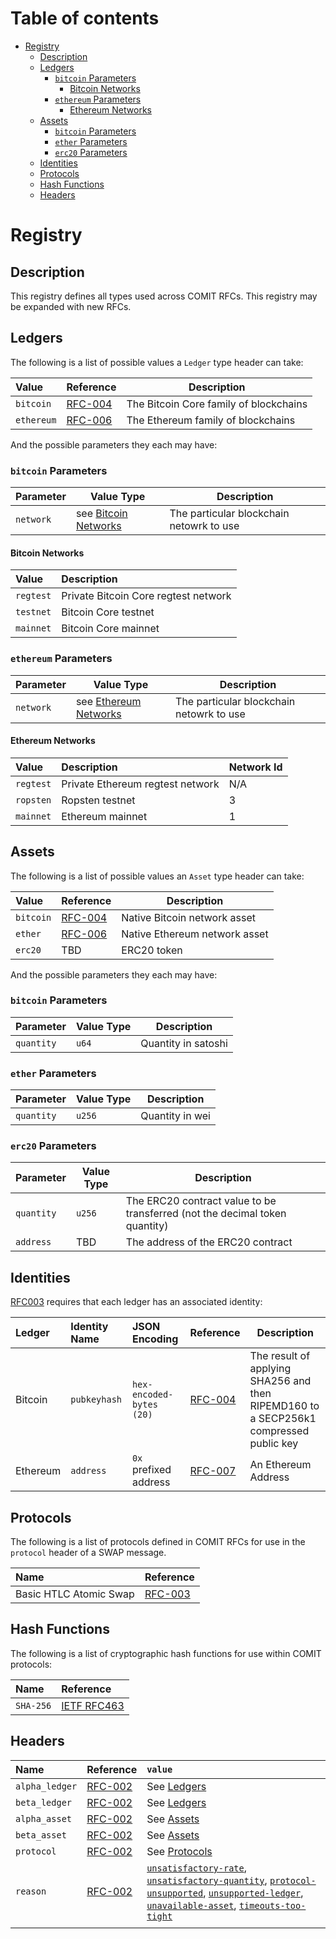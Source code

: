 # Table of contents

<!-- markdown-toc start -->
- [Registry](#registry)
    - [Description](#description)
    - [Ledgers](#ledgers)
        - [`bitcoin` Parameters](#bitcoin-parameters)
            - [Bitcoin Networks](#bitcoin-networks)
        - [`ethereum` Parameters](#ethereum-parameters)
            - [Ethereum Networks](#ethereum-networks)
    - [Assets](#assets)
        - [`bitcoin` Parameters](#bitcoin-parameters-1)
        - [`ether` Parameters](#ether-parameters)
        - [`erc20` Parameters](#erc20-parameters)
    - [Identities](#identities)
    - [Protocols](#protocols)
    - [Hash Functions](#hash-functions)
    - [Headers](#headers)
<!-- markdown-toc end -->

# Registry

## Description

This registry defines all types used across COMIT RFCs.
This registry may be expanded with new RFCs.

## Ledgers

The following is a list of possible values a `Ledger` type header can take:

| Value      | Reference                            | Description                            |
|:-----------|--------------------------------------|----------------------------------------|
| `bitcoin`  | [RFC-004](./RFC-004-SWAP-Bitcoin.md) | The Bitcoin Core family of blockchains |
| `ethereum` | [RFC-006](./RFC-006-SWAP-Ethereum.md)| The Ethereum family of blockchains     |


And the possible parameters they each may have:

### `bitcoin` Parameters

| Parameter | Value Type                                  | Description                              |
|:----------|---------------------------------------------|------------------------------------------|
| `network` | see [Bitcoin Networks](#bitcoin-networks) | The particular blockchain netowrk to use |

#### Bitcoin Networks

| Value     | Description                          |
|:----------|:-------------------------------------|
| `regtest` | Private Bitcoin Core regtest network |
| `testnet` | Bitcoin Core testnet                 |
| `mainnet` | Bitcoin Core mainnet                 |


### `ethereum` Parameters

| Parameter | Value Type                                    | Description                              |
|:----------|-----------------------------------------------|------------------------------------------|
| `network` | see [Ethereum Networks](#ethereum-networks) | The particular blockchain netowrk to use |


#### Ethereum Networks

| Value     | Description                      | Network Id |
|:----------|:---------------------------------|------------|
| `regtest` | Private Ethereum regtest network | N/A        |
| `ropsten` | Ropsten testnet                  | 3          |
| `mainnet` | Ethereum mainnet                 | 1          |

## Assets

The following is a list of possible values an `Asset` type header can take:


| Value     | Reference                            | Description                   |
|:----------|--------------------------------------|-------------------------------|
| `bitcoin` | [RFC-004](./RFC-004-SWAP-Bitcoin.md) | Native Bitcoin network asset  |
| `ether`   | [RFC-006](./RFC-006-SWAP-Ethereum.md) | Native Ethereum network asset |
| `erc20`   | TBD                                  | ERC20 token                   |

And the possible parameters they each may have:

### `bitcoin` Parameters

| Parameter  | Value Type | Description         |
|:-----------|------------|---------------------|
| `quantity` | `u64`      | Quantity in satoshi |

### `ether` Parameters

| Parameter  | Value Type | Description     |
|:-----------|------------|-----------------|
| `quantity` | `u256`     | Quantity in wei |


### `erc20` Parameters

| Parameter  | Value Type | Description                                                                 |
|:-----------|------------|-----------------------------------------------------------------------------|
| `quantity` | `u256`     | The ERC20 contract value to be transferred (not the decimal token quantity) |
| `address`  | TBD        | The address of the ERC20 contract                                           |


## Identities

[RFC003](./RFC-003-SWAP-basic.md#identity) requires that each ledger has an associated identity:

| Ledger   | Identity Name | JSON Encoding            | Reference                            | Description                                                                           |
|:---------|:--------------|:-------------------------|:-------------------------------------|---------------------------------------------------------------------------------------|
| Bitcoin  | `pubkeyhash`  | `hex-encoded-bytes (20)` | [RFC-004](./RFC-004-SWAP-Bitcoin.md) | The result of applying SHA256 and then RIPEMD160 to a SECP256k1 compressed public key |
| Ethereum | `address`     | `0x` prefixed address    | [RFC-007](./RFC-007-SWAP-Ethereum-Basic.md) | An Ethereum Address                                                                   |

## Protocols

The following is a list of protocols defined in COMIT RFCs for use in the `protocol` header of a SWAP message.

| Name                   | Reference                       |
|:----------------------- |:-------------------------------- |
| Basic HTLC Atomic Swap | [RFC-003](./RFC-003-SWAP-basic) |


## Hash Functions

The following is a list of cryptographic hash functions for use within COMIT protocols:


| Name    | Reference  |
|:------- |:----------- |
| `SHA-256`| [IETF RFC463](https://tools.ietf.org/html/rfc4634#section-4.1) |

## Headers

| Name           | Reference                                    | `value`                                                                                                                                                                                                                                                                                                                                                                          |
|:---------------|:---------------------------------------------|:---------------------------------------------------------------------------------------------------------------------------------------------------------------------------------------------------------------------------------------------------------------------------------------------------------------------------------------------------------------------------------|
| `alpha_ledger` | [RFC-002](./RFC-002-SWAP.md#alpha_ledger)    | See [Ledgers](#ledgers)                                                                                                                                                                                                                                                                                                                                                          |
| `beta_ledger`  | [RFC-002](./RFC-002-SWAP.md#beta_ledger)     | See [Ledgers](#ledgers)                                                                                                                                                                                                                                                                                                                                                          |
| `alpha_asset ` | [RFC-002](./RFC-002-SWAP.md#alpha_asset)     | See [Assets](#assets)                                                                                                                                                                                                                                                                                                                                                            |
| `beta_asset`   | [RFC-002](./RFC-002-SWAP.md#beta_asset)      | See [Assets](#assets)                                                                                                                                                                                                                                                                                                                                                            |
| `protocol`     | [RFC-002](./RFC-002-SWAP.md#protocol)        | See [Protocols](#protocols)                                                                                                                                                                                                                                                                                                                                                      |
| `reason`       | [RFC-002](./RFC-002-SWAP.md#reason-optional) | [`unsatisfactory-rate`](./RFC-002-SWAP.md#reason-optional), [`unsatisfactory-quantity`](./RFC-002-SWAP.md#reason-optional), [`protocol-unsupported`](./RFC-002-SWAP.md#reason-optional), [`unsupported-ledger`](./RFC-002-SWAP.md#reason-optional), [`unavailable-asset`](./RFC-002-SWAP.md#reason-optional), [`timeouts-too-tight`](./RFC-003-SWAP-basic.md#timeouts-too-tight) |
|                |                                              |                                                                                                                                                                                                                                                                                                                                                                                  |
